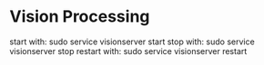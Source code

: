 # Vision Processing

start with: sudo service visionserver start
stop with: sudo service visionserver stop
restart with: sudo service visionserver restart